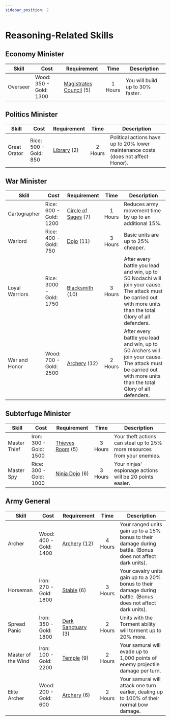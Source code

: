 ```yaml
---
sidebar_position: 2
---
```


# Reasoning-Related Skills

## Economy Minister

| Skill    | Cost                   | Requirement                                                                         |  Time   | Description                      |
| -------- | ---------------------- | ----------------------------------------------------------------------------------- | :-----: | -------------------------------- |
| Overseer | Wood: 350 - Gold: 1300 | [Magistrates Council](../buildings/commercial-political/magistrates-council.md) (5) | 1 Hours | You will build up to 30% faster. |

## Politics Minister

| Skill        | Cost                  | Requirement                                                 |  Time   | Description                                                                       |
| ------------ | --------------------- | ----------------------------------------------------------- | :-----: | --------------------------------------------------------------------------------- |
| Great Orator | Rice: 500 - Gold: 850 | [Library](../buildings/commercial-political/library.md) (2) | 2 Hours | Political actions have up to 20% lower maintenance costs (does not affect Honor). |

## War Minister

| Skill          | Cost                    | Requirement                                                                 |  Time   | Description                                                                                                                                                       |
| -------------- | ----------------------- | --------------------------------------------------------------------------- | :-----: | ----------------------------------------------------------------------------------------------------------------------------------------------------------------- |
| Cartographer   | Rice: 600 - Gold: 1200  | [Circle of Sages](../buildings/commercial-political/circle-of-sages.md) (7) | 1 Hours | Reduces army movement time by up to an additional 15%.                                                                                                            |
| Warlord        | Rice: 400 - Gold: 750   | [Dojo](../buildings/military/dojo.md) (11)                                  | 3 Hours | Basic units are up to 25% cheaper.                                                                                                                                |
| Loyal Warriors | Rice: 3000 - Gold: 1750 | [Blacksmith](../buildings/military/blacksmith.md) (10)                      | 3 Hours | After every battle you lead and win, up to 50 Nodachi will join your cause. The attack must be carried out with more units than the total Glory of all defenders. |
| War and Honor  | Wood: 700 - Gold: 2500  | [Archery](../buildings/military/archery.md) (12)                            | 2 Hours | After every battle you lead and win, up to 50 Archers will join your cause. The attack must be carried out with more units than the total Glory of all defenders. |

## Subterfuge Minister

| Skill        | Cost                   | Requirement                                               |  Time   | Description                                                              |
| ------------ | ---------------------- | --------------------------------------------------------- | :-----: | ------------------------------------------------------------------------ |
| Master Thief | Iron: 300 - Gold: 1500 | [Thieves Room](../buildings/ninjutsu/thieves-room.md) (5) | 3 Hours | Your theft actions can steal up to 25% more resources from your enemies. |
| Master Spy   | Rice: 300 - Gold: 1000 | [Ninja Dojo](../buildings/ninjutsu/ninja-dojo.md) (6)     | 3 Hours | Your ninjas' espionage actions will be 20 points easier.                 |

## Army General

| Skill              | Cost                   | Requirement                                                   |  Time   | Description                                                                                                  |
| ------------------ | ---------------------- | ------------------------------------------------------------- | :-----: | ------------------------------------------------------------------------------------------------------------ |
| Archer             | Wood: 400 - Gold: 1400 | [Archery](../buildings/military/archery.md) (12)              | 4 Hours | Your ranged units gain up to a 15% bonus to their damage during battle. (Bonus does not affect dark units).  |
| Horseman           | Iron: 270 - Gold: 1800 | [Stable](../buildings/military/stable.md) (6)                 | 3 Hours | Your cavalry units gain up to a 20% bonus to their damage during battle. (Bonus does not affect dark units). |
| Spread Panic       | Iron: 350 - Gold: 1800 | [Dark Sanctuary](../buildings/military/dark-sanctuary.md) (3) | 2 Hours | Units with the Torment ability will torment up to 20% more.                                                  |
| Master of the Wind | Iron: 100 - Gold: 2200 | [Temple](../buildings/military/temple.md) (9)                 | 2 Hours | Your samurai will evade up to 1,000 points of enemy projectile damage per turn.                              |
| Elite Archer       | Wood: 200 - Gold: 600  | [Archery](../buildings/military/archery.md) (6)               | 2 Hours | Your samurai will attack one turn earlier, dealing up to 100% of their normal bow damage.                    |
